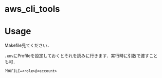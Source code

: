 # aws_cli_tools

# Usage

Makefile見てください．

`.env`にProfileを設定しておくとそれを読みに行きます．実行時に引数で渡すことも可．

```
PROFILE=<role>@<account>
```
